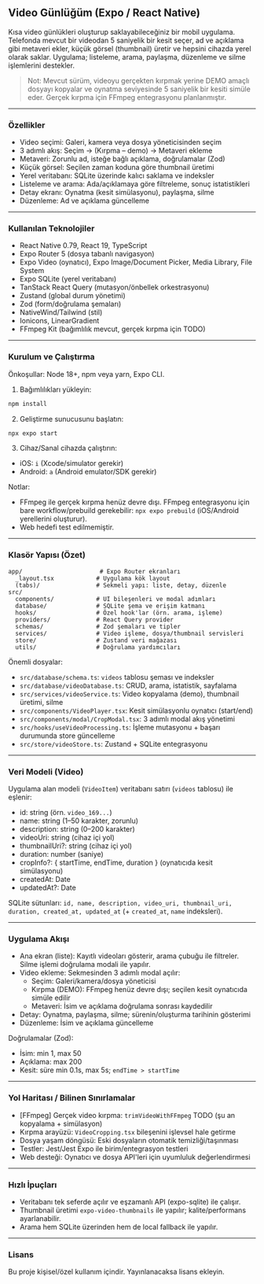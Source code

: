 ## Video Günlüğüm (Expo / React Native)

Kısa video günlükleri oluşturup saklayabileceğiniz bir mobil uygulama. Telefonda mevcut bir videodan 5 saniyelik bir kesit seçer, ad ve açıklama gibi metaveri ekler, küçük görsel (thumbnail) üretir ve hepsini cihazda yerel olarak saklar. Uygulama; listeleme, arama, paylaşma, düzenleme ve silme işlemlerini destekler.

> Not: Mevcut sürüm, videoyu gerçekten kırpmak yerine DEMO amaçlı dosyayı kopyalar ve oynatma seviyesinde 5 saniyelik bir kesiti simüle eder. Gerçek kırpma için FFmpeg entegrasyonu planlanmıştır.

---

### Özellikler

- Video seçimi: Galeri, kamera veya dosya yöneticisinden seçim
- 3 adımlı akış: Seçim → (Kırpma – demo) → Metaveri ekleme
- Metaveri: Zorunlu ad, isteğe bağlı açıklama, doğrulamalar (Zod)
- Küçük görsel: Seçilen zaman koduna göre thumbnail üretimi
- Yerel veritabanı: SQLite üzerinde kalıcı saklama ve indeksler
- Listeleme ve arama: Ada/açıklamaya göre filtreleme, sonuç istatistikleri
- Detay ekranı: Oynatma (kesit simülasyonu), paylaşma, silme
- Düzenleme: Ad ve açıklama güncelleme

---

### Kullanılan Teknolojiler

- React Native 0.79, React 19, TypeScript
- Expo Router 5 (dosya tabanlı navigasyon)
- Expo Video (oynatıcı), Expo Image/Document Picker, Media Library, File System
- Expo SQLite (yerel veritabanı)
- TanStack React Query (mutasyon/önbellek orkestrasyonu)
- Zustand (global durum yönetimi)
- Zod (form/doğrulama şemaları)
- NativeWind/Tailwind (stil)
- Ionicons, LinearGradient
- FFmpeg Kit (bağımlılık mevcut, gerçek kırpma için TODO)

---

### Kurulum ve Çalıştırma

Önkoşullar: Node 18+, npm veya yarn, Expo CLI.

1. Bağımlılıkları yükleyin:

```bash
npm install
```

2. Geliştirme sunucusunu başlatın:

```bash
npx expo start
```

3. Cihaz/Sanal cihazda çalıştırın:

- iOS: `i` (Xcode/simulator gerekir)
- Android: `a` (Android emulator/SDK gerekir)

Notlar:

- FFmpeg ile gerçek kırpma henüz devre dışı. FFmpeg entegrasyonu için bare workflow/prebuild gerekebilir: `npx expo prebuild` (iOS/Android yerellerini oluşturur).
- Web hedefi test edilmemiştir.

---

### Klasör Yapısı (Özet)

```
app/                      # Expo Router ekranları
  _layout.tsx            # Uygulama kök layout
  (tabs)/                # Sekmeli yapı: liste, detay, düzenle
src/
  components/            # UI bileşenleri ve modal adımları
  database/              # SQLite şema ve erişim katmanı
  hooks/                 # Özel hook'lar (örn. arama, işleme)
  providers/             # React Query provider
  schemas/               # Zod şemaları ve tipler
  services/              # Video işleme, dosya/thumbnail servisleri
  store/                 # Zustand veri mağazası
  utils/                 # Doğrulama yardımcıları
```

Önemli dosyalar:

- `src/database/schema.ts`: `videos` tablosu şeması ve indeksler
- `src/database/videoDatabase.ts`: CRUD, arama, istatistik, sayfalama
- `src/services/videoService.ts`: Video kopyalama (demo), thumbnail üretimi, silme
- `src/components/VideoPlayer.tsx`: Kesit simülasyonlu oynatıcı (start/end)
- `src/components/modal/CropModal.tsx`: 3 adımlı modal akış yönetimi
- `src/hooks/useVideoProcessing.ts`: İşleme mutasyonu + başarı durumunda store güncelleme
- `src/store/videoStore.ts`: Zustand + SQLite entegrasyonu

---

### Veri Modeli (Video)

Uygulama alan modeli (`VideoItem`) veritabanı satırı (`videos` tablosu) ile eşlenir:

- id: string (örn. `video_169...`)
- name: string (1–50 karakter, zorunlu)
- description: string (0–200 karakter)
- videoUri: string (cihaz içi yol)
- thumbnailUri?: string (cihaz içi yol)
- duration: number (saniye)
- cropInfo?: { startTime, endTime, duration } (oynatıcıda kesit simülasyonu)
- createdAt: Date
- updatedAt?: Date

SQLite sütunları: `id, name, description, video_uri, thumbnail_uri, duration, created_at, updated_at` (+ `created_at`, `name` indeksleri).

---

### Uygulama Akışı

- Ana ekran (liste): Kayıtlı videoları gösterir, arama çubuğu ile filtreler. Silme işlemi doğrulama modali ile yapılır.
- Video ekleme: Sekmesinden 3 adımlı modal açılır:
  - Seçim: Galeri/kamera/dosya yöneticisi
  - Kırpma (DEMO): FFmpeg henüz devre dışı; seçilen kesit oynatıcıda simüle edilir
  - Metaveri: İsim ve açıklama doğrulama sonrası kaydedilir
- Detay: Oynatma, paylaşma, silme; sürenin/oluşturma tarihinin gösterimi
- Düzenleme: İsim ve açıklama güncelleme

Doğrulamalar (Zod):

- İsim: min 1, max 50
- Açıklama: max 200
- Kesit: süre min 0.1s, max 5s; `endTime > startTime`

---

### Yol Haritası / Bilinen Sınırlamalar

- [FFmpeg] Gerçek video kırpma: `trimVideoWithFFmpeg` TODO (şu an kopyalama + simülasyon)
- Kırpma arayüzü: `VideoCropping.tsx` bileşenini işlevsel hale getirme
- Dosya yaşam döngüsü: Eski dosyaların otomatik temizliği/taşınması
- Testler: Jest/Jest Expo ile birim/entegrasyon testleri
- Web desteği: Oynatıcı ve dosya API'leri için uyumluluk değerlendirmesi

---

### Hızlı İpuçları

- Veritabanı tek seferde açılır ve eşzamanlı API (expo-sqlite) ile çalışır.
- Thumbnail üretimi `expo-video-thumbnails` ile yapılır; kalite/performans ayarlanabilir.
- Arama hem SQLite üzerinden hem de local fallback ile yapılır.

---

### Lisans

Bu proje kişisel/özel kullanım içindir. Yayınlanacaksa lisans ekleyin.
